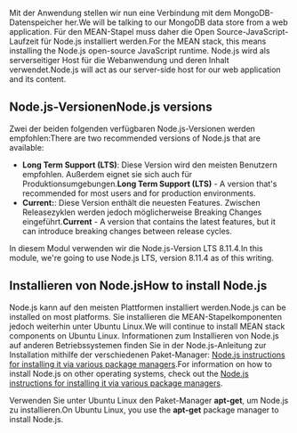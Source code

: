 <span data-ttu-id="95f0c-101">Mit der Anwendung stellen wir nun eine Verbindung mit dem MongoDB-Datenspeicher her.</span><span class="sxs-lookup"><span data-stu-id="95f0c-101">We will be talking to our MongoDB data store from a web application.</span></span> <span data-ttu-id="95f0c-102">Für den MEAN-Stapel muss daher die Open Source-JavaScript-Laufzeit für Node.js installiert werden.</span><span class="sxs-lookup"><span data-stu-id="95f0c-102">For the MEAN stack, this means installing the Node.js open-source JavaScript runtime.</span></span> <span data-ttu-id="95f0c-103">Node.js wird als serverseitiger Host für die Webanwendung und deren Inhalt verwendet.</span><span class="sxs-lookup"><span data-stu-id="95f0c-103">Node.js will act as our server-side host for our web application and its content.</span></span>

## <a name="nodejs-versions"></a><span data-ttu-id="95f0c-104">Node.js-Versionen</span><span class="sxs-lookup"><span data-stu-id="95f0c-104">Node.js versions</span></span>

<span data-ttu-id="95f0c-105">Zwei der beiden folgenden verfügbaren Node.js-Versionen werden empfohlen:</span><span class="sxs-lookup"><span data-stu-id="95f0c-105">There are two recommended versions of Node.js that are available:</span></span>

- <span data-ttu-id="95f0c-106">**Long Term Support (LTS)**: Diese Version wird den meisten Benutzern empfohlen. Außerdem eignet sie sich auch für Produktionsumgebungen.</span><span class="sxs-lookup"><span data-stu-id="95f0c-106">**Long Term Support (LTS)** - A version that's recommended for most users and for production environments.</span></span>
- <span data-ttu-id="95f0c-107">**Current:**: Diese Version enthält die neuesten Features. Zwischen Releasezyklen werden jedoch möglicherweise Breaking Changes eingeführt.</span><span class="sxs-lookup"><span data-stu-id="95f0c-107">**Current** - A version that contains the latest features, but it can introduce breaking changes between release cycles.</span></span>

<span data-ttu-id="95f0c-108">In diesem Modul verwenden wir die Node.js-Version LTS 8.11.4.</span><span class="sxs-lookup"><span data-stu-id="95f0c-108">In this module, we're going to use Node.js LTS, version 8.11.4 as of this writing.</span></span>

## <a name="how-to-install-nodejs"></a><span data-ttu-id="95f0c-109">Installieren von Node.js</span><span class="sxs-lookup"><span data-stu-id="95f0c-109">How to install Node.js</span></span>

<span data-ttu-id="95f0c-110">Node.js kann auf den meisten Plattformen installiert werden.</span><span class="sxs-lookup"><span data-stu-id="95f0c-110">Node.js can be installed on most platforms.</span></span> <span data-ttu-id="95f0c-111">Sie installieren die MEAN-Stapelkomponenten jedoch weiterhin unter Ubuntu Linux.</span><span class="sxs-lookup"><span data-stu-id="95f0c-111">We will continue to install MEAN stack components on Ubuntu Linux.</span></span> <span data-ttu-id="95f0c-112">Informationen zum Installieren von Node.js auf anderen Betriebssystemen finden Sie in der Node.js-Anleitung zur Installation mithilfe der verschiedenen Paket-Manager: [Node.js instructions for installing it via various package managers](https://nodejs.org/en/download/package-manager/).</span><span class="sxs-lookup"><span data-stu-id="95f0c-112">For information on how to install Node.js on other operating systems, check out the [Node.js instructions for installing it via various package managers](https://nodejs.org/en/download/package-manager/).</span></span>

<span data-ttu-id="95f0c-113">Verwenden Sie unter Ubuntu Linux den Paket-Manager **apt-get**, um Node.js zu installieren.</span><span class="sxs-lookup"><span data-stu-id="95f0c-113">On Ubuntu Linux, you use the **apt-get** package manager to install Node.js.</span></span>
